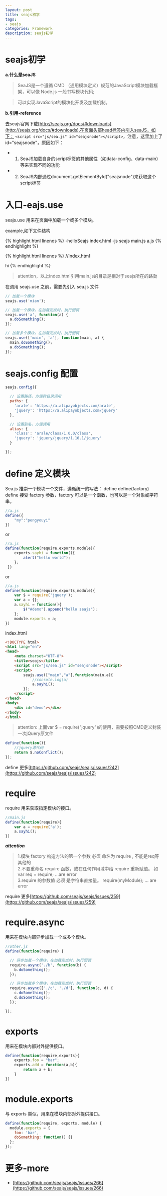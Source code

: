 ```yaml
---
layout: post
title: seajs初学
tags:
- seajs
categories: Framework
description: seajs初学
---
```

# seajs初学

**a.什么是seaJS**

> SeaJS是一个遵循 CMD （通用模块定义）规范的JavaScript模块加载框架，可以像 Node.js 一般书写模块代码;

> 可以实现JavaScript的模块化开发及加载机制。

**b.引用-reference**

去seajs官网下载[http://seajs.org/docs/#downloads](http://seajs.org/docs/#downloads),在页面头部head标签内引入seaJS，如下：
`<script src="js/sea.js" id="seajsnode"></script>`，注意，这里加上了id="seajsnode"，原因如下：

+ 1. SeaJS加载自身的script标签的其他属性（如data-config、data-main）等来实现不同的功能
+ 2. SeaJS内部通过document.getElementById("seajsnode")来获取这个script标签

# 入口-eajs.use
seajs.use 用来在页面中加载一个或多个模块。

example,如下文件结构

{% highlight html linenos %}
-helloSeajs
	 index.html
	-js
		seajs
		main.js
		a.js
{% endhighlight %}

{% highlight html linenos %}
//index.html
<!DOCTYPE html>
<html lang="en">
<head>
	<meta charset="UTF-8">
	<title>seajs</title>
	<script src="js/sea.js" id="seajsnode" ></script>
	<script>
		seajs.use("main");
	</script>
</head>
<body>
	hi
</body>
</html>
{% endhighlight %}

> attention，以上index.html引用main.js的目录是相对于seajs所在的路劲

在调用 seajs.use 之前，需要先引入 sea.js 文件
```js
// 加载一个模块
seajs.use('mian');

// 加载一个模块，在加载完成时，执行回调
seajs.use('a', function(a) {
  a.doSomething();
});

// 加载多个模块，在加载完成时，执行回调
seajs.use(['main', 'a'], function(main, a) {
  main.doSomething();
  a.doSomething();
});
```
# seajs.config 配置
```js
seajs.config({

  // 设置路径，方便跨目录调用
  paths: {
    'arale': 'https://a.alipayobjects.com/arale',
    'jquery': 'https://a.alipayobjects.com/jquery'
  },

  // 设置别名，方便调用
  alias: {
    'class': 'arale/class/1.0.0/class',
    'jquery': 'jquery/jquery/1.10.1/jquery'
  }

});
```
# define 定义模块
Sea.js 推崇一个模块一个文件，遵循统一的写法：
define define(factory)
define 接受 factory 参数，factory 可以是一个函数，也可以是一个对象或字符串。
```js
//a.js
define({
	"my":"pengyouyi"
})
```
or
```js
//a.js
define(function(require,exports,module){
 	exports.sayhi = function(){
 		alert("hello world");
 	};
 })
```
or
```js
//a.js
define(function(require,exports,module){
	var $ = require('jquery');
	var a = {};
	a.sayhi = function(){
		$("#demo").append("hello seajs");
	};
	module.exports = a;
})
```
index.html
```html
<!DOCTYPE html>
<html lang="en">
<head>
	<meta charset="UTF-8">
	<title>seajs</title>
	<script src="js/sea.js" id="seajsnode"></script>
	<script>
		seajs.use(["main","a"],function(main,a){
			//console.log(a)
			a.sayhi();
		});
	</script>
</head>
<body>
	<div id="demo"></div>
</body>
</html>
```
> attention: 上面var $ = require("jquery")的使用，需要按照CMD定义封装一次jQuery原文件

```js
define(function(){
    //jquery源代码
    return $.noConflict();
});
```
define 更多[https://github.com/seajs/seajs/issues/242](https://github.com/seajs/seajs/issues/242)

# require 
require 用来获取指定模块的接口。

```js
//main.js
define(function(require){
	var a = require('a');
	a.sayhi();
})

```
**_attention_**

> 1.模块 factory 构造方法的第一个参数 必须 命名为 require ,    不能是req等其他的  
> 2.不要重命名 require 函数，或在任何作用域中给 require 重新赋值。    如var req = require; ...are error  
> 3.require 的参数值 必须 是字符串直接量。    require(myModule); ... are error  

require 更多[https://github.com/seajs/seajs/issues/259](https://github.com/seajs/seajs/issues/259)

# require.async
用来在模块内部异步加载一个或多个模块。
```js
//other.js
define(function(require) {

  // 异步加载一个模块，在加载完成时，执行回调
  require.async('./b', function(b) {
    b.doSomething();
  });

  // 异步加载多个模块，在加载完成时，执行回调
  require.async(['./c', './d'], function(c, d) {
    c.doSomething();
    d.doSomething();
  });

});
```
# exports
用来在模块内部对外提供接口。
```js
define(function(require,exports){
	exports.foo = "bar";
	exports.add = function(a,b){
		return a + b;
	}
})
```
# module.exports
与 exports 类似，用来在模块内部对外提供接口。
```js
define(function(require, exports, module) {
  module.exports = {
    foo: 'bar',
    doSomething: function() {}
  };
});
```





# 更多-more
* [https://github.com/seajs/seajs/issues/266](https://github.com/seajs/seajs/issues/266)

























